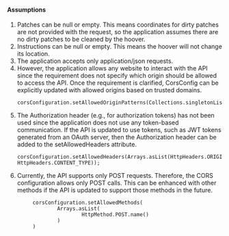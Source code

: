 #### Assumptions

1. Patches can be null or empty. This means coordinates for dirty patches are not provided with the request, so the application assumes there are no dirty patches to be cleaned by the hoover.
2. Instructions can be null or empty. This means the hoover will not change its location.
3. The application accepts only application/json requests.
4. However, the application allows any website to interact with the API since the requirement does not specify which origin should be allowed to access the API. Once the requirement is clarified, CorsConfig can be explicitly updated with allowed origins based on trusted domains.
   ```
   corsConfiguration.setAllowedOriginPatterns(Collections.singletonList("*"));
   ```
5. The Authorization header (e.g., for authorization tokens) has not been used since the application does not use any token-based communication. If the API is updated to use tokens, such as JWT tokens generated from an OAuth server, then the Authorization header can be added to the setAllowedHeaders attribute.
   ```
   corsConfiguration.setAllowedHeaders(Arrays.asList(HttpHeaders.ORIGIN, HttpHeaders.CONTENT_TYPE));
   ```
6. Currently, the API supports only POST requests. Therefore, the CORS configuration allows only POST calls. This can be enhanced with other methods if the API is updated to support those methods in the future.
   ```
        corsConfiguration.setAllowedMethods(
                Arrays.asList(
                        HttpMethod.POST.name()
                )
        )
   ```